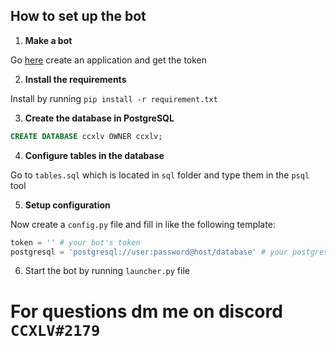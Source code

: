 
## How to set up the bot
1. **Make a bot**

Go [here](https://discord.com/developers/applications) create an application and get the token

2. **Install the requirements**

Install by running `pip install -r requirement.txt`

3. **Create the database in PostgreSQL**

```sql
CREATE DATABASE ccxlv OWNER ccxlv;
```
4. **Configure tables in the database**

Go to `tables.sql` which is located in `sql` folder and type them in the `psql` tool

5. **Setup configuration**

Now create a `config.py` file and fill in like the following template:

```py
token = '' # your bot's token
postgresql = 'postgresql://user:password@host/database' # your postgresql info
```

6. Start the bot by running `launcher.py` file


# For questions dm me on discord `CCXLV#2179`
